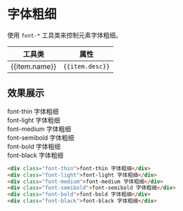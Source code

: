 # 字体粗细

使用 `font-*` 工具类来控制元素字体粗细。

<Example class="p-0">
  <table class="table">
    <thead>
      <tr>
        <th>工具类</th>
        <th>属性</th>
      </tr>
    </thead>
    <tbody>
      <tr v-for="item in fontWeightJson">
        <td>{{item.name}}</td>
        <td><code>{{item.desc}}</code></td>
      </tr>
    </tbody>
   </table>
</Example>

## 效果展示

<Example background="light-grid">
  <div class="font-thin">font-thin 字体粗细</div>
  <div class="font-light">font-light 字体粗细</div>
  <div class="font-medium">font-medium 字体粗细</div>
  <div class="font-semibold">font-semibold 字体粗细</div>
  <div class="font-bold">font-bold 字体粗细</div>
  <div class="font-black">font-black 字体粗细</div>
</Example>

```html
<div class="font-thin">font-thin 字体粗细</div>
<div class="font-light">font-light 字体粗细</div>
<div class="font-medium">font-medium 字体粗细</div>
<div class="font-semibold">font-semibold 字体粗细</div>
<div class="font-bold">font-bold 字体粗细</div>
<div class="font-black">font-black 字体粗细</div>
```

<script setup>
  const fontWeightJson = [
    {name: 'font-thin', desc: 'font-weight: 100;'},
    {name: 'font-light', desc: 'font-weight: 300;'},
    {name: 'font-medium', desc: 'font-weight: 500;'},
    {name: 'font-semibold', desc: 'font-weight: 600;'},
    {name: 'font-bold', desc: 'font-weight: 700;'},
    {name: 'font-black', desc: 'font-weight: 900;'},
  ]
</script>
